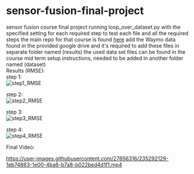 # sensor-fusion-final-project
sensor fusion course final project
running loop_over_dataset.py with the specified setting for each required step to test each file and all the required steps 
the main repo for that course is found [here](https://github.com/udacity/nd013-c2-fusion-starter)
add the Waymo data found in the provided google drive and it's required to add these files in separate folder named (results)
the used data set files can be found in the course mid term setup instructions, needed to be added in another folder named (dataset)  
Results (RMSE):  
step 1:   
![step1_RMSE](https://user-images.githubusercontent.com/27856316/235291616-657c8fb8-2f75-4f51-a1e7-35f04931e846.png)

step 2:  
![step2_RMSE](https://user-images.githubusercontent.com/27856316/235291622-49787caf-ba03-425e-8c4d-4517c48a95c5.png)

step 3:  
![step3_RMSE](https://user-images.githubusercontent.com/27856316/235291624-6df145a9-1cf6-44a3-90a7-76a552acc74d.png)

step 4:  
![step4_RMSE](https://user-images.githubusercontent.com/27856316/235291628-8d6c1ad0-dd3c-4b85-a10f-00a5c348badd.png)

Final Video:  

      

https://user-images.githubusercontent.com/27856316/235292129-1eb74863-1e00-4ba6-b7a8-b022bed4d1f1.mp4


       
